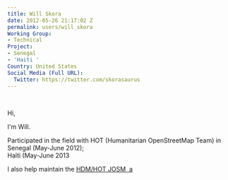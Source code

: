 ```yaml
---
title: Will Skora
date: 2012-05-26 21:17:02 Z
permalink: users/will_skora
Working Group:
- Technical
Project:
- Senegal
- 'Haiti '
Country: United States
Social Media (Full URL):
  Twitter: https://twitter.com/skorasaurus
---
```


<p>&nbsp;</p><p>Hi,</p><p>I'm Will.</p><p>Participated in the field with HOT (Humanitarian OpenStreetMap Team) in Senegal (May-June 2012); <br>Haiti (May-June 2013</p><p>I also help maintain the <a href="http://hotosm.org/updates/hdmjosm">HDM/HOT JOSM&nbsp; a <br></a></p><p>&nbsp;</p>
